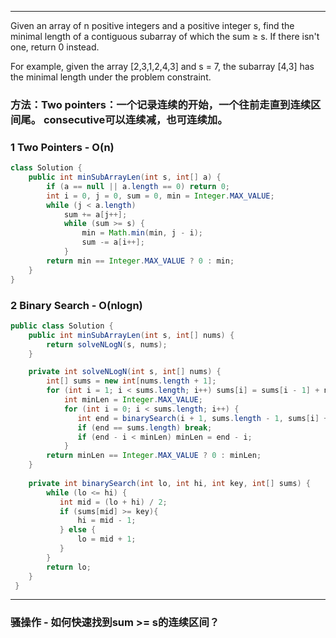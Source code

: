 - - -
Given an array of n positive integers and a positive integer s, find the minimal length of a contiguous subarray of which the 
sum ≥ s. If there isn't one, return 0 instead.

For example, given the array [2,3,1,2,4,3] and s = 7,
the subarray [4,3] has the minimal length under the problem constraint.

### 方法：Two pointers：一个记录连续的开始，一个往前走直到连续区间尾。 consecutive可以连续减，也可连续加。
     
### 1 Two Pointers - O(n)
```java
class Solution {
    public int minSubArrayLen(int s, int[] a) {
        if (a == null || a.length == 0) return 0;
        int i = 0, j = 0, sum = 0, min = Integer.MAX_VALUE;
        while (j < a.length) 
            sum += a[j++];
            while (sum >= s) {
                min = Math.min(min, j - i);
                sum -= a[i++];
            }
        return min == Integer.MAX_VALUE ? 0 : min;
    }
}
```

### 2 Binary Search - O(nlogn)
```java
public class Solution {
    public int minSubArrayLen(int s, int[] nums) {
        return solveNLogN(s, nums);
    }

    private int solveNLogN(int s, int[] nums) {
        int[] sums = new int[nums.length + 1];
        for (int i = 1; i < sums.length; i++) sums[i] = sums[i - 1] + nums[i - 1];
            int minLen = Integer.MAX_VALUE;
            for (int i = 0; i < sums.length; i++) {
               int end = binarySearch(i + 1, sums.length - 1, sums[i] + s, sums);
               if (end == sums.length) break;
               if (end - i < minLen) minLen = end - i;
            }
        return minLen == Integer.MAX_VALUE ? 0 : minLen;
    }
    
    private int binarySearch(int lo, int hi, int key, int[] sums) {
        while (lo <= hi) {
           int mid = (lo + hi) / 2;
           if (sums[mid] >= key){
               hi = mid - 1;
           } else {
               lo = mid + 1;
           }
        }
        return lo;
    }
 }
```
- - -
### 骚操作 - 如何快速找到sum >= s的连续区间？

